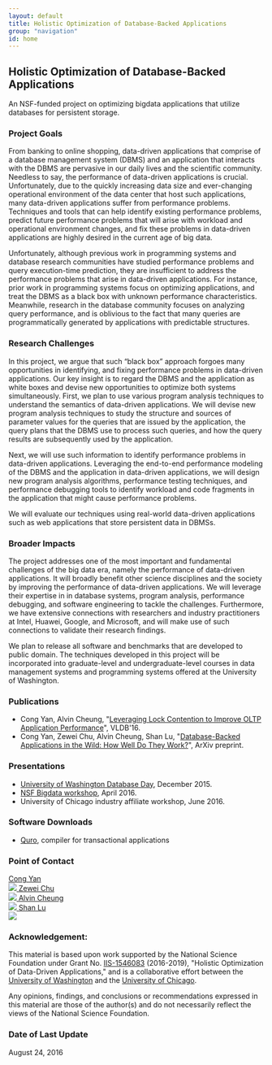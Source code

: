```yaml
---
layout: default
title: Holistic Optimization of Database-Backed Applications
group: "navigation"
id: home
---
```


## Holistic Optimization of Database-Backed Applications
An NSF-funded project on optimizing bigdata applications that utilize databases for 
persistent storage.

### Project Goals

From banking to online shopping, data-driven applications that comprise of a
database management system (DBMS) and an application that interacts with the
DBMS are pervasive in our daily lives and the scientific community. Needless to
say, the performance of data-driven applications is crucial. Unfortunately, due
to the quickly increasing data size and ever-changing operational environment
of the data center that host such applications, many data-driven applications
suffer from performance problems. Techniques and tools that can help identify
existing performance problems, predict future performance problems that will
arise with workload and operational environment changes, and fix these problems
in data-driven applications are highly desired in the current age of big data.

Unfortunately, although previous work in programming systems and database
research communities have studied performance problems and query execution-time
prediction, they are insufficient to address the performance problems that
arise in data-driven applications. For instance, prior work in programming
systems focus on optimizing applications, and treat the DBMS as a black box
with unknown performance characteristics. Meanwhile, research in the database
community focuses on analyzing query performance, and is oblivious to the fact
that many queries are programmatically generated by applications with
predictable structures.

### Research Challenges
In this project, we argue that such “black box” approach forgoes many
opportunities in identifying, and fixing performance problems in data-driven
applications. Our key insight is to regard the DBMS and the application as
white boxes and devise new opportunities to optimize both systems
simultaneously. First, we plan to use various program analysis techniques to
understand the semantics of data-driven applications. We will devise new
program analysis techniques to study the structure and sources of parameter
values for the queries that are issued by the application, the query plans that
the DBMS use to process such queries, and how the query results are
subsequently used by the application.  

Next, we will use such information to
identify performance problems in data-driven applications. Leveraging the
end-to-end performance modeling of the DBMS and the application in data-driven
applications, we will design new program analysis algorithms, performance
testing techniques, and performance debugging tools to identify workload and
code fragments in the application that might cause performance problems.

We will evaluate our techniques using real-world
data-driven applications such as web applications that store persistent data in
DBMSs.


### Broader Impacts
The project addresses one of the most important and fundamental challenges of
the big data era, namely the performance of data-driven applications. It will
broadly benefit other science disciplines and the society by improving the
performance of data-driven applications. We will leverage their expertise in in
database systems, program analysis, performance debugging, and software
engineering to tackle the challenges. Furthermore, we have extensive
connections with researchers and industry practitioners at Intel, Huawei,
Google, and Microsoft, and will make use of such connections to validate their
research findings.

We plan to release all software and benchmarks that are developed to public
domain. The techniques developed in this project will be incorporated into
graduate-level and undergraduate-level courses in data management systems and
programming systems offered at the University of Washington.



### Publications
- Cong Yan, Alvin Cheung, 
"[Leveraging Lock Contention to Improve OLTP Application Performance](http://db.cs.washington.edu/projects/quro/)", VLDB'16. 
- Cong Yan, Zewei Chu, Alvin Cheung, Shan Lu,
"[Database-Backed Applications in the Wild: How Well Do They Work?](https://arxiv.org/abs/1607.02561)", ArXiv preprint.


### Presentations
- [University of Washington Database Day](http://db.cs.washington.edu/events/database_day/2015/database_day_2015.html), December 2015.
- [NSF Bigdata workshop](http://workshops.cs.georgetown.edu/BDPI-2016/), April 2016.
- University of Chicago industry affiliate workshop, June 2016.


### Software Downloads 
- [Quro](http://db.cs.washington.edu/projects/quro/), compiler for transactional applications



### Point of Contact

<p>
<a class="person" href="http://homes.cs.washington.edu/~congy/">
  <span class="name">Cong Yan</span><br/>
  <img class="profile" src="http://homes.cs.washington.edu/~congy/congy.png"/>
</a>

<a class="person" href="https://www.linkedin.com/in/zeweichu">
  <span class="name">Zewei Chu</span><br/>
  <img class="profile" src="https://media.licdn.com/mpr/mpr/shrinknp_200_200/p/8/005/0b5/1f8/2fd581e.jpg"/>
</a>

<a class="person" href="https://homes.cs.washington.edu/~akcheung/">
  <span class="name">Alvin Cheung</span><br/>
  <img class="profile" src="https://homes.cs.washington.edu/~akcheung/self.jpg"/>
</a>

<a class="person" href="http://people.cs.uchicago.edu/~shanlu/">
  <span class="name">Shan Lu</span><br/>
  <img class="profile" src="http://people.cs.uchicago.edu/~shanlu/img/me/shanlu.jpg"/>
</a>
</p>


### Acknowledgement:
This material is based upon work supported by the National Science Foundation under Grant No. 
[IIS-1546083](http://nsf.gov/awardsearch/showAward?AWD_ID=1546083) (2016-2019), "Holistic Optimization of Data-Driven Applications,"
and is a collaborative effort between 
the [University of Washington](http://db.cs.washington.edu) and the [University of Chicago](http://systems.cs.uchicago.edu).

Any opinions, findings, and conclusions or recommendations expressed in this
material are those of the author(s) and do not necessarily reflect the views of
the National Science Foundation.


### Date of Last Update
August 24, 2016
